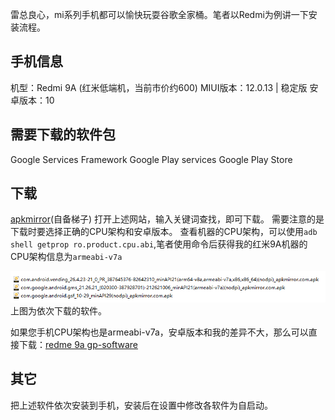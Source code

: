 雷总良心，mi系列手机都可以愉快玩耍谷歌全家桶。笔者以Redmi为例讲一下安装流程。

## 手机信息
机型：Redmi 9A (红米低端机，当前市价约600)
MIUI版本：12.0.13 | 稳定版
安卓版本：10

## 需要下载的软件包
Google Services Framework
Google Play services
Google Play Store

## 下载
[apkmirror](www.apkmirror.com)(自备梯子)
打开上述网站，输入关键词查找，即可下载。
需要注意的是下载时要选择正确的CPU架构和安卓版本。
查看机器的CPU架构，可以使用``adb shell getprop ro.product.cpu.abi``,笔者使用命令后获得我的红米9A机器的CPU架构信息为``armeabi-v7a``

![](https://raw.githubusercontent.com/iningwei/SelfPictureHost/master/Blog/20210810122620.png)
上图为依次下载的软件。

如果您手机CPU架构也是armeabi-v7a，安卓版本和我的差异不大，那么可以直接下载：[redme 9a gp-software](https://download.csdn.net/download/iningwei/23357287)

## 其它
把上述软件依次安装到手机，安装后在设置中修改各软件为自启动。